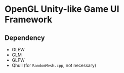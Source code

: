 # OpenGL Unity-like Game UI Framework

## Dependency
* GLEW
* GLM
* GLFW
* Qhull (for `RandomMesh.cpp`, not necessary)

